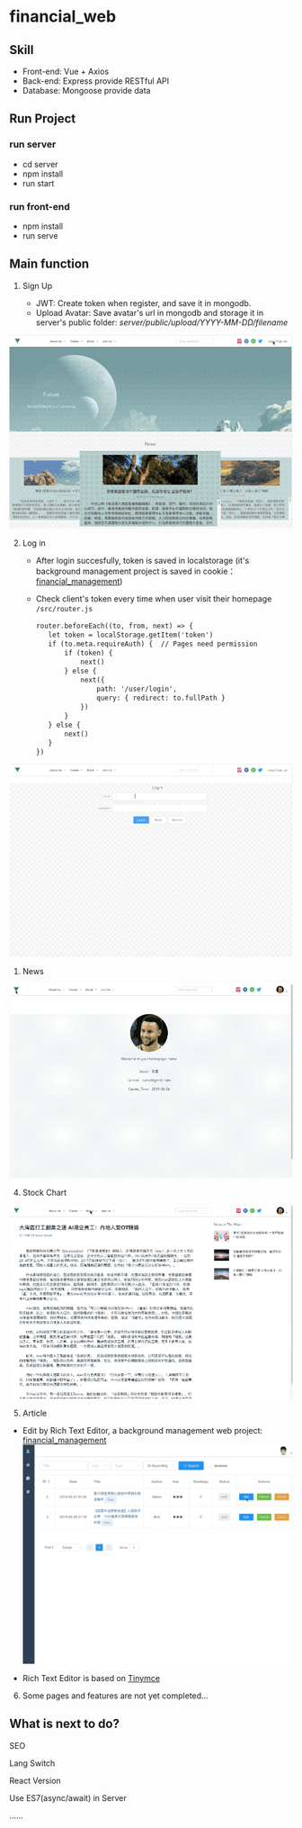 # financial_web

## Skill
+ Front-end: Vue + Axios
+ Back-end: Express provide RESTful API
+ Database: Mongoose provide data

## Run Project
### run server
+ cd server
+ npm install
+ run start
### run front-end
+ npm install
+ run serve


## Main function

1. Sign Up

   - JWT: Create token when register, and save it in mongodb. 
   - Upload Avatar: Save avatar's url in mongodb and storage it in server's public folder: *server/public/upload/YYYY-MM-DD/filename*

![register](./static/gif/register.gif)



2. Log in

   - After login succesfully, token is saved in localstorage (it's background management project is saved in cookie：[financial_management](https://github.com/chowchunlok/financial_management))

   - Check client's token every time when user visit their homepage `/src/router.js`

     ```
     router.beforeEach((to, from, next) => {
     	let token = localStorage.getItem('token')
     	if (to.meta.requireAuth) {  // Pages need permission
     		if (token) {
     			next()
     		} else {
     			next({
     				path: '/user/login',
     				query: { redirect: to.fullPath }
     			})
     		}
     	} else {
     		next()
     	}
     })
     ```

![log in](./static/gif/Login.gif)



1. News

![news](./static/gif/news.gif)



4. Stock Chart

![Stock Chart](./static/gif/chart.gif)



5. Article

- Edit by Rich Text Editor, a background management web project: [financial_management](https://github.com/chowchunlok/financial_management)
  ![Edit Article in background management](./static/gif/edit.gif)

- Rich Text Editor is based on [Tinymce](https://www.tiny.cloud/get-tiny/custom-builds/)

  

6. Some pages and features are not yet completed…

## What is next to do?

SEO

Lang Switch 

React Version

Use ES7(async/await) in Server

......